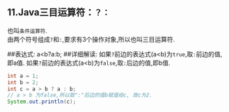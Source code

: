 11.Java三目运算符：`？：`
---

也叫`条件运算符`.   
由两个符号组成`?`和`:`,要求有3个操作对象,所以也叫三目运算符.   

##表达式:
	a<b?a:b;
##详细解读:	
	如果`?`前边的表达式(a<b)为`true`,取`:`前边的值,即a值.
	如果`?`前边的表达式(a<b)为`false`,取`:`后边的值,即b值.

```java
int a = 1;
int b = 2;
int c = a > b ? a : b;
// a > b 为false,所以取":"后边的值b赋值给c, 故c为2.
System.out.println(c);
```
